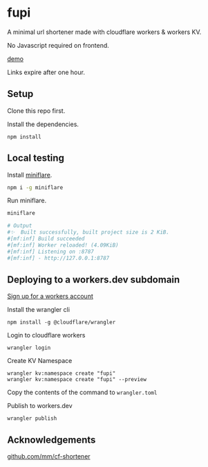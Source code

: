 # fupi

A minimal url shortener made with cloudflare workers & workers KV.

No Javascript required on frontend.

[demo](https://fupi.muchina.workers.dev/)

Links expire after one hour. 

## Setup 

Clone this repo first.

Install the dependencies.
```
npm install
```

## Local testing

Install [miniflare](https://github.com/cloudflare/miniflare).
```bash
npm i -g miniflare
```

Run miniflare.
```bash
miniflare 
```
```bash
# Output
#✨  Built successfully, built project size is 2 KiB.
#[mf:inf] Build succeeded
#[mf:inf] Worker reloaded! (4.09KiB)
#[mf:inf] Listening on :8787
#[mf:inf] - http://127.0.0.1:8787
```

## Deploying to a workers.dev subdomain

[Sign up for a workers account](https://dash.cloudflare.com/sign-up/workers)

Install the wrangler cli
```
npm install -g @cloudflare/wrangler
```

Login to cloudflare workers
```
wrangler login
```

Create KV Namespace
```
wrangler kv:namespace create "fupi"
wrangler kv:namespace create "fupi" --preview
```

Copy the contents of the command to `wrangler.toml`

Publish to workers.dev
```
wrangler publish
```

## Acknowledgements

[github.com/mm/cf-shortener](https://github.com/mm/cf-shortener)
